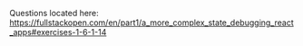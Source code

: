 Questions located here:
https://fullstackopen.com/en/part1/a_more_complex_state_debugging_react_apps#exercises-1-6-1-14
